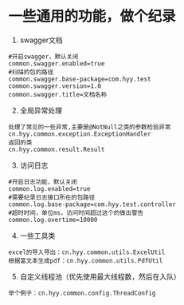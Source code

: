 # 一些通用的功能，做个纪录
1. swagger文档
~~~
#开启swagger，默认关闭
common.swagger.enabled=true
#扫描的包的路径
common.swagger.base-package=com.hyy.test
common.swagger.version=1.0
common.swagger.title=文档名称
~~~
2. 全局异常处理
~~~
处理了常见的一些异常,主要是@NotNull之类的参数检验异常
cn.hyy.common.exception.ExceptionHandler
返回的类
cn.hyy.common.result.Result
~~~
3. 访问日志
~~~
#开启日志功能，默认关闭
common.log.enabled=true
#需要纪录日志接口所在的包路径
common.log.base-package=com.hyy.test.controller
#超时时间，单位ms，访问时间超过这个的做出警告
common.log.overtime=10000
~~~
4. 一些工具类
~~~
excel的导入导出：cn.hyy.common.utils.ExcelUtil
根据富文本生成pdf：cn.hyy.common.utils.PdfUtil
~~~
5. 自定义线程池（优先使用最大线程数，然后在入队）
~~~
举个例子：cn.hyy.common.config.ThreadConfig
~~~
